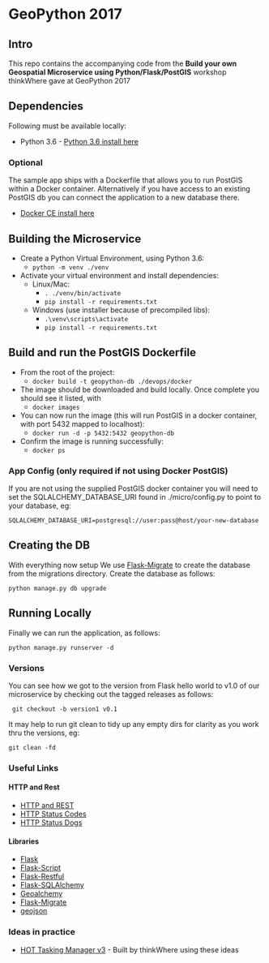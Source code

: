 # GeoPython 2017
## Intro
This repo contains the accompanying code from the **Build your own Geospatial Microservice using Python/Flask/PostGIS** workshop thinkWhere gave at GeoPython 2017

## Dependencies
Following must be available locally:

* Python 3.6 - [Python 3.6 install here](https://www.python.org/downloads/)

### Optional 
The sample app ships with a Dockerfile that allows you to run PostGIS within a Docker container.  Alternatively if you have access to an existing PostGIS db you can connect the application to a new database there.

* [Docker CE install here](https://www.docker.com/community-edition#/download)

## Building the Microservice

* Create a Python Virtual Environment, using Python 3.6:
    * ```python -m venv ./venv```
* Activate your virtual environment and install dependencies:
    * Linux/Mac:
        * ```. ./venv/bin/activate```
        * ```pip install -r requirements.txt```
    * Windows (use installer because of precompiled libs):
        * ```.\venv\scripts\activate```
        * ```pip install -r requirements.txt```
        
## Build and run the PostGIS Dockerfile 

* From the root of the project:
    * ```docker build -t geopython-db ./devops/docker```
* The image should be downloaded and build locally. Once complete you should see it listed, with
    * ```docker images```
* You can now run the image (this will run PostGIS in a docker container, with port 5432 mapped to localhost):
    * ```docker run -d -p 5432:5432 geopython-db```
* Confirm the image is running successfully:
    * ```docker ps```

### App Config (only required if not using Docker PostGIS)
If you are not using the supplied PostGIS docker container you will need to set the SQLALCHEMY_DATABASE_URI found in ./micro/config.py to point to your database, eg:
 
```SQLALCHEMY_DATABASE_URI=postgresql://user:pass@host/your-new-database```

## Creating the DB
With everything now setup We use [Flask-Migrate](https://flask-migrate.readthedocs.io/en/latest/) to create the database from the migrations directory.  Create the database as follows:

```
python manage.py db upgrade
```

## Running Locally
Finally we can run the application, as follows:

```
python manage.py runserver -d
```

### Versions

You can see how we got to the version from Flask hello world to v1.0 of our microservice by checking out the tagged releases as follows:

``` git checkout -b version1 v0.1```

It may help to run git clean to tidy up any empty dirs for clarity as you work thru the versions, eg:

``` git clean -fd ```

### Useful Links
#### HTTP and Rest
* [HTTP and REST](https://en.wikipedia.org/wiki/Representational_state_transfer)
* [HTTP Status Codes](https://en.wikipedia.org/wiki/List_of_HTTP_status_codes)
* [HTTP Status Dogs](https://httpstatusdogs.com/)


#### Libraries
* [Flask](http://flask.pocoo.org/)
* [Flask-Script](https://flask-script.readthedocs.io/en/latest/)
* [Flask-Restful](https://flask-restful.readthedocs.io/en/0.3.5/)
* [Flask-SQLAlchemy](http://flask-sqlalchemy.pocoo.org/2.1/)
* [Geoalchemy](https://geoalchemy-2.readthedocs.io/en/latest/)
* [Flask-Migrate](https://flask-migrate.readthedocs.io/en/latest/)
* [geojson](https://github.com/frewsxcv/python-geojson)

### Ideas in practice
* [HOT Tasking Manager v3](https://github.com/hotosm/tasking-manager) - Built by thinkWhere using these ideas

